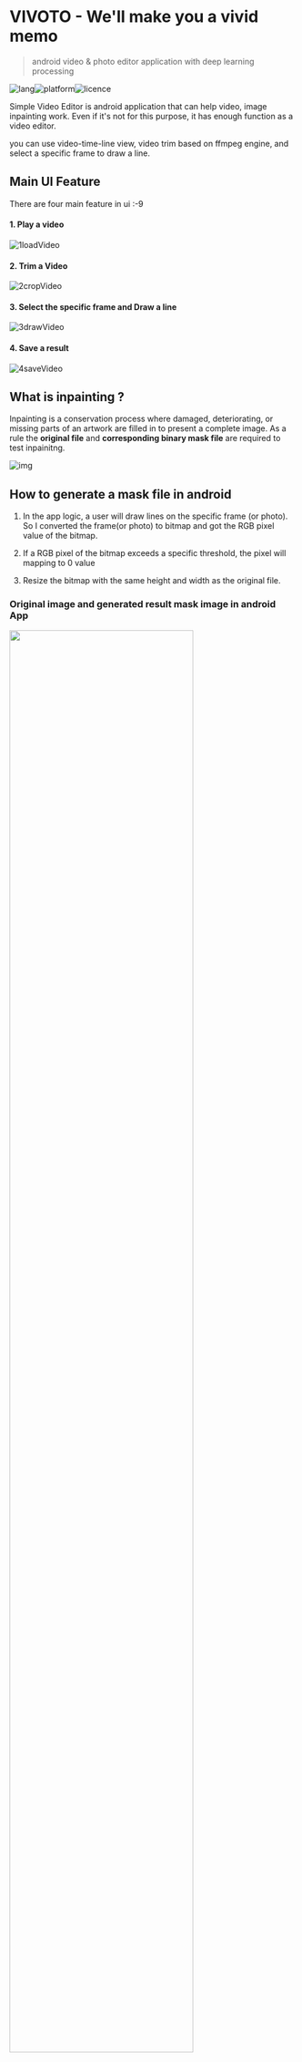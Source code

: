 # VIVOTO - We'll make you a vivid memo
> android video & photo editor application with deep learning processing 

![lang](https://img.shields.io/github/languages/top/jsh-me/android-video-editor)![platform](https://img.shields.io/badge/platform-android-yellowgreen)![licence](https://img.shields.io/github/license/jsh-me/android-video-editor)



Simple Video Editor is android application that can help video, image inpainting work. Even if it's not for this purpose, it has enough function as a video editor. 

you can use video-time-line view, video trim based on ffmpeg engine, and select a specific frame to draw a line.



## Main UI Feature

There are four main feature in ui :-9

#### 1. Play a video

![1loadVideo](https://user-images.githubusercontent.com/39688690/82647357-0c3f9900-9c51-11ea-87d3-95fe55b67b05.gif)



#### 2. Trim a Video

![2cropVideo](https://user-images.githubusercontent.com/39688690/82647496-3f822800-9c51-11ea-8a79-4c5aee0e92de.gif)



#### 3. Select the specific frame and Draw a line

![3drawVideo](https://user-images.githubusercontent.com/39688690/82647547-532d8e80-9c51-11ea-82bc-c4810ecf30f9.gif)



#### 4. Save a result

![4saveVideo](https://user-images.githubusercontent.com/39688690/82647652-7d7f4c00-9c51-11ea-8724-8973a5b4db3c.gif)





## What is inpainting ?

Inpainting is a conservation process where damaged, deteriorating, or missing parts of an artwork are filled in to present a complete image. As a rule the **original file** and **corresponding binary mask file** are required to test inpainitng.

![img](https://miro.medium.com/max/978/1*s2bG37m-8g4sqioUC3T76w.png)



## How to generate a mask file in android

1. In the app logic, a user will draw lines on the specific frame (or photo). So I converted the frame(or photo) to bitmap and got the RGB pixel value of the bitmap.
2. If a RGB pixel of the bitmap exceeds a specific threshold, the pixel will mapping  to 0 value

3. Resize the bitmap with the same height and width as the original file.





### Original image and generated result mask image in android App

<img src="https://user-images.githubusercontent.com/39688690/82655327-f9cb5c80-9c5c-11ea-9215-6367014d5fdd.gif" width="80%">



#### Result: 

<img src="https://user-images.githubusercontent.com/39688690/82655031-8b869a00-9c5c-11ea-80bd-299288f10f8a.png" width="48%">  <img src="https://user-images.githubusercontent.com/39688690/82655208-ca1c5480-9c5c-11ea-937d-c9d317247330.png" width="48%">





## FAQ

feel free to contact me if you have and questions.

Email: ppm_it@naver.com



## License

Licensed under the Apache License, Version 2.0 (the "License"); you may not use this file except in compliance with the License. You may obtain a copy of the License at

http://www.apache.org/licenses/LICENSE-2.0

Unless required by applicable law or agreed to in writing, software distributed under the License is distributed on an "AS IS" BASIS, WITHOUT WARRANTIES OR CONDITIONS OF ANY KIND, either express or implied. See the License for the specific language governing permissions and limitations under the License.
